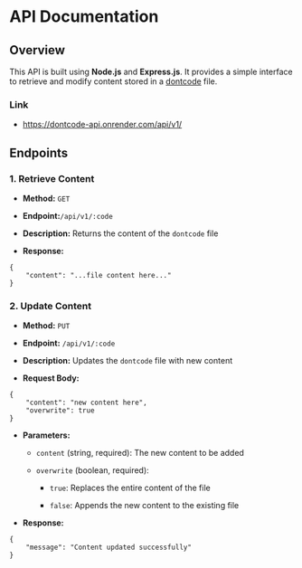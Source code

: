 # API Documentation

## Overview

This API is built using **Node.js** and **Express.js**. It provides a simple interface to retrieve and modify content stored in a [dontcode](https://dontcode.vercel.app) file.

### Link

* https://dontcode-api.onrender.com/api/v1/

## Endpoints

### 1. Retrieve Content

* **Method:** `GET`

* **Endpoint:**`/api/v1/:code`

* **Description:** Returns the content of the `dontcode` file

* **Response:**

```
{
    "content": "...file content here..."
}
```

### 2. Update Content

* **Method:** `PUT`

* **Endpoint:** `/api/v1/:code`

* **Description:** Updates the `dontcode` file with new content

* **Request Body:**

```
{
    "content": "new content here",
    "overwrite": true
}
```

* **Parameters:**
  
  * `content` (string, required): The new content to be added
  
  * `overwrite` (boolean, required):
    
    * `true`: Replaces the entire content of the file
    
    * `false`: Appends the new content to the existing file

* **Response:** 

```
{
    "message": "Content updated successfully"
}
```
